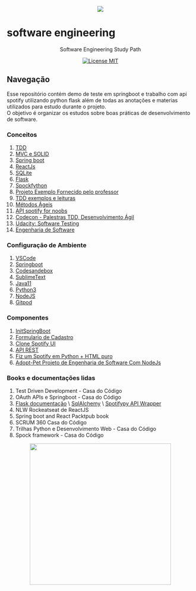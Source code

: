 <p align="center">
  <a href="https://github.com/spacexjedi/software_eng101" target="_blank">
    <img src="https://media.giphy.com/media/CTX0ivSQbI78A/giphy.gif">
  </a>
</p>

# software engineering

<p align="center">Software Engineering Study Path </p>

<p align="center">
  <a href="https://opensource.org/licenses/MIT">
    <img src="https://img.shields.io/badge/License-MIT-blue.svg" alt="License MIT">
  </a>
</p>

## Navegação  

Esse repositório contém demo de teste em springboot e trabalho com api spotify utilizando python flask além de todas as anotações
e materias utilizados para estudo durante o projeto.  
O objetivo é organizar os estudos sobre boas práticas de desenvolvimento de software.

### Conceitos

1.  [TDD](https://www.coursera.org/learn/tdd-desenvolvimento-de-software-guiado-por-testes/home/welcome)  
2.  [MVC e SOLID](https://www.twitch.tv/danielhe4rt)  
3.  [Spring boot](https://www.youtube.com/channel/FreeCodeCamp)  
4.  [ReactJs](https://www.youtube.com/channel/Rocketseat)  
5.  [SQLite](https://www.twitch.tv/LiveDePython)  
6.  [Flask](https://www.twitch.tv/CodeShow)  
7.  [Spockfython](https://github.com/spacexjedi/spockfython)  
8.  [Projeto Exemplo Fornecido pelo professor](https://github.com/spacexjedi/Software-Eng-101)  
9.  [TDD exemplos e leituras](https://github.com/unicodeveloper/awesome-tdd)  
10.  [Métodos Ágeis](https://github.com/lorabv/awesome-agile)  
11.  [API spotify for noobs](https://www.twitch.tv/lehmaria)  
12.  [Codecon - Palestras TDD, Desenvolvimento Ágil](https://codecon.dev/programacao)  
13.  [Udacity: Software Testing](https://www.udacity.com/course/software-testing--cs258) 
14.  [Engenharia de Software](https://courses.edx.org/courses/course-v1:UBCx+SoftEng1x+1T2018/course/)   

### Configuração de Ambiente  

1.  [VSCode](https://code.visualstudio.com)   
2.  [Springboot](https://spring.io/quickstart)    
3.  [Codesandebox](https://codesandbox.io/dashboard)  
4.  [SublimeText](https://www.sublimetext.com/)    
5.  [Java11](https://www.oracle.com/java/technologies/javase-jdk11-downloads.html)     
6.  [Python3](https://www.python.org/)       
7.  [NodeJS](https://nodejs.org/en/)  
8.  [Gitpod](https://gitpod.io)    



### Componentes

1.  [InitSpringBoot](https://github.com/spacexjedi/Spockfy)  
2.  [Formulario de Cadastro](https://github.com/spacexjedi/spockfyform)  
3.  [Clone Spotify UI](https://github.com/spacexjedi/spotify-clone-ui) 
4.  [API REST](https://github.com/spacexjedi/spotify-rest-api)  
5.  [Fiz um Spotify em Python + HTML puro](https://github.com/spacexjedi/spock-music)
6.  [Adopt-Pet  Projeto de Engenharia de Software Com NodeJs](https://github.com/spacexjedi/adopt_dog)
### Books  e documentações lidas  

1. Test Driven Development  - Casa do Código  
2. OAuth APIs e Springboot - Casa do Código  
3.  [Flask documentação](https://flask.palletsprojects.com/en/1.1.x/quickstart/#a-minimal-application) \  [SqlAlchemy](https://flask-sqlalchemy.palletsprojects.com/en/2.x/) \  [Spotifypy API Wrapper](https://spotifypy.readthedocs.io/en/latest/)   
4. NLW Rockeatseat de ReactJS   
5. Spring boot and React Packtpub book   
6. SCRUM 360 Casa do Código  
7. Trilhas Python e Desenvolvimento Web - Casa do Código   
8. Spock framework  - Casa do Código   


<p align="center">
  <a href="https://github.com/spacexjedi/software_eng101" target="_blank">
    <img src="https://media.giphy.com/media/26u4b45b8KlgAB7iM/giphy.gif" width="380">
  </a>
</p>
